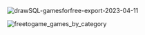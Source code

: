 ![drawSQL-gamesforfree-export-2023-04-11](https://user-images.githubusercontent.com/98355250/231060710-44f7f0f0-e279-4bce-affc-9a7ac645e892.png)

![freetogame_games_by_category](https://user-images.githubusercontent.com/98355250/231061288-177624c1-84e2-42c8-90af-2d5d594b285a.png)

